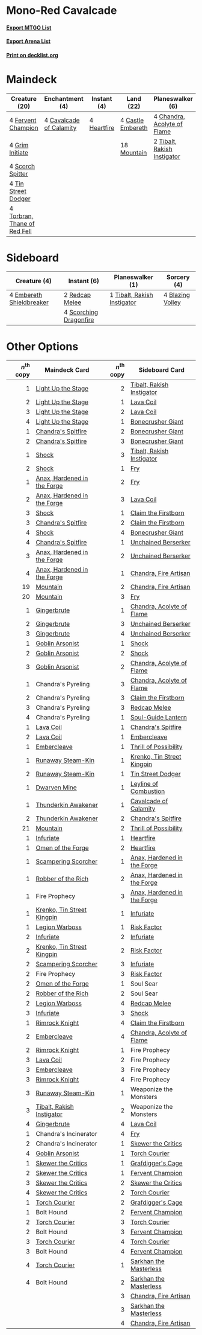 # Mono-Red Cavalcade

#### [Export MTGO List](../collection/Mono-Red%20Cavalcade/Mono-Red%20Cavalcade.txt)
#### [Export Arena List](../collection/Mono-Red%20Cavalcade/Mono-Red%20Cavalcade_arena.txt)
#### [Print on decklist.org](http://decklist.org/?deckmain=4%09Castle%20Embereth%0A4%09Cavalcade%20of%20Calamity%0A4%09Chandra,%20Acolyte%20of%20Flame%0A4%09Fervent%20Champion%0A4%09Forbidden%20Friendship%0A4%09Grim%20Initiate%0A4%09Heartfire%0A18%09Mountain%0A4%09Scorch%20Spitter%0A2%09Tibalt,%20Rakish%20Instigator%0A4%09Tin%20Street%20Dodger%0A4%09Torbran,%20Thane%20of%20Red%20Fell&deckside=4%09Blazing%20Volley%0A4%09Embereth%20Shieldbreaker%0A2%09Redcap%20Melee%0A4%09Scorching%20Dragonfire%0A1%09Tibalt,%20Rakish%20Instigator)
# Maindeck

|                                             Creature (20)                                             |                                         Enchantment (4)                                          |                                     Instant (4)                                      |                                         Land (22)                                          |                                           Planeswalker (6)                                           |     Unknown (4)      |
|-------------------------------------------------------------------------------------------------------|--------------------------------------------------------------------------------------------------|--------------------------------------------------------------------------------------|--------------------------------------------------------------------------------------------|------------------------------------------------------------------------------------------------------|----------------------|
|4 [Fervent Champion](http://gatherer.wizards.com/Pages/Card/Details.aspx?multiverseid=473086)          |4 [Cavalcade of Calamity](http://gatherer.wizards.com/Pages/Card/Details.aspx?multiverseid=457239)|4 [Heartfire](http://gatherer.wizards.com/Pages/Card/Details.aspx?multiverseid=461058)|4 [Castle Embereth](http://gatherer.wizards.com/Pages/Card/Details.aspx?multiverseid=473201)|4 [Chandra, Acolyte of Flame](http://gatherer.wizards.com/Pages/Card/Details.aspx?multiverseid=466880)|4 Forbidden Friendship|
|4 [Grim Initiate](http://gatherer.wizards.com/Pages/Card/Details.aspx?multiverseid=461057)             |                                                                                                  |                                                                                      |18 [Mountain](http://gatherer.wizards.com/Pages/Card/Details.aspx?multiverseid=439859)      |2 [Tibalt, Rakish Instigator](http://gatherer.wizards.com/Pages/Card/Details.aspx?multiverseid=461073)|                      |
|4 [Scorch Spitter](http://gatherer.wizards.com/Pages/Card/Details.aspx?multiverseid=466913)            |                                                                                                  |                                                                                      |                                                                                            |                                                                                                      |                      |
|4 [Tin Street Dodger](http://gatherer.wizards.com/Pages/Card/Details.aspx?multiverseid=457264)         |                                                                                                  |                                                                                      |                                                                                            |                                                                                                      |                      |
|4 [Torbran, Thane of Red Fell](http://gatherer.wizards.com/Pages/Card/Details.aspx?multiverseid=473109)|                                                                                                  |                                                                                      |                                                                                            |                                                                                                      |                      |


# Sideboard

|                                           Creature (4)                                            |                                           Instant (6)                                           |                                           Planeswalker (1)                                           |                                        Sorcery (4)                                        |
|---------------------------------------------------------------------------------------------------|-------------------------------------------------------------------------------------------------|------------------------------------------------------------------------------------------------------|-------------------------------------------------------------------------------------------|
|4 [Embereth Shieldbreaker](http://gatherer.wizards.com/Pages/Card/Details.aspx?multiverseid=473084)|2 [Redcap Melee](http://gatherer.wizards.com/Pages/Card/Details.aspx?multiverseid=473097)        |1 [Tibalt, Rakish Instigator](http://gatherer.wizards.com/Pages/Card/Details.aspx?multiverseid=461073)|4 [Blazing Volley](http://gatherer.wizards.com/Pages/Card/Details.aspx?multiverseid=426821)|
|                                                                                                   |4 [Scorching Dragonfire](http://gatherer.wizards.com/Pages/Card/Details.aspx?multiverseid=473101)|                                                                                                      |                                                                                           |


# Other Options

|*n*<sup>th</sup> copy|                                            Maindeck Card                                             |*n*<sup>th</sup> copy|                                            Sideboard Card                                            |
|--------------------:|------------------------------------------------------------------------------------------------------|--------------------:|------------------------------------------------------------------------------------------------------|
|                    1|[Light Up the Stage](http://gatherer.wizards.com/Pages/Card/Details.aspx?multiverseid=457251)         |                    2|[Tibalt, Rakish Instigator](http://gatherer.wizards.com/Pages/Card/Details.aspx?multiverseid=461073)  |
|                    2|[Light Up the Stage](http://gatherer.wizards.com/Pages/Card/Details.aspx?multiverseid=457251)         |                    1|[Lava Coil](http://gatherer.wizards.com/Pages/Card/Details.aspx?multiverseid=452858)                  |
|                    3|[Light Up the Stage](http://gatherer.wizards.com/Pages/Card/Details.aspx?multiverseid=457251)         |                    2|[Lava Coil](http://gatherer.wizards.com/Pages/Card/Details.aspx?multiverseid=452858)                  |
|                    4|[Light Up the Stage](http://gatherer.wizards.com/Pages/Card/Details.aspx?multiverseid=457251)         |                    1|[Bonecrusher Giant](http://gatherer.wizards.com/Pages/Card/Details.aspx?multiverseid=473077)          |
|                    1|[Chandra's Spitfire](http://gatherer.wizards.com/Pages/Card/Details.aspx?multiverseid=205026)         |                    2|[Bonecrusher Giant](http://gatherer.wizards.com/Pages/Card/Details.aspx?multiverseid=473077)          |
|                    2|[Chandra's Spitfire](http://gatherer.wizards.com/Pages/Card/Details.aspx?multiverseid=205026)         |                    3|[Bonecrusher Giant](http://gatherer.wizards.com/Pages/Card/Details.aspx?multiverseid=473077)          |
|                    1|[Shock](http://gatherer.wizards.com/Pages/Card/Details.aspx?multiverseid=129732)                      |                    3|[Tibalt, Rakish Instigator](http://gatherer.wizards.com/Pages/Card/Details.aspx?multiverseid=461073)  |
|                    2|[Shock](http://gatherer.wizards.com/Pages/Card/Details.aspx?multiverseid=129732)                      |                    1|[Fry](http://gatherer.wizards.com/Pages/Card/Details.aspx?multiverseid=466894)                        |
|                    1|[Anax, Hardened in the Forge](http://gatherer.wizards.com/Pages/Card/Details.aspx?multiverseid=476376)|                    2|[Fry](http://gatherer.wizards.com/Pages/Card/Details.aspx?multiverseid=466894)                        |
|                    2|[Anax, Hardened in the Forge](http://gatherer.wizards.com/Pages/Card/Details.aspx?multiverseid=476376)|                    3|[Lava Coil](http://gatherer.wizards.com/Pages/Card/Details.aspx?multiverseid=452858)                  |
|                    3|[Shock](http://gatherer.wizards.com/Pages/Card/Details.aspx?multiverseid=129732)                      |                    1|[Claim the Firstborn](http://gatherer.wizards.com/Pages/Card/Details.aspx?multiverseid=473080)        |
|                    3|[Chandra's Spitfire](http://gatherer.wizards.com/Pages/Card/Details.aspx?multiverseid=205026)         |                    2|[Claim the Firstborn](http://gatherer.wizards.com/Pages/Card/Details.aspx?multiverseid=473080)        |
|                    4|[Shock](http://gatherer.wizards.com/Pages/Card/Details.aspx?multiverseid=129732)                      |                    4|[Bonecrusher Giant](http://gatherer.wizards.com/Pages/Card/Details.aspx?multiverseid=473077)          |
|                    4|[Chandra's Spitfire](http://gatherer.wizards.com/Pages/Card/Details.aspx?multiverseid=205026)         |                    1|[Unchained Berserker](http://gatherer.wizards.com/Pages/Card/Details.aspx?multiverseid=466918)        |
|                    3|[Anax, Hardened in the Forge](http://gatherer.wizards.com/Pages/Card/Details.aspx?multiverseid=476376)|                    2|[Unchained Berserker](http://gatherer.wizards.com/Pages/Card/Details.aspx?multiverseid=466918)        |
|                    4|[Anax, Hardened in the Forge](http://gatherer.wizards.com/Pages/Card/Details.aspx?multiverseid=476376)|                    1|[Chandra, Fire Artisan](http://gatherer.wizards.com/Pages/Card/Details.aspx?multiverseid=461046)      |
|                   19|[Mountain](http://gatherer.wizards.com/Pages/Card/Details.aspx?multiverseid=439859)                   |                    2|[Chandra, Fire Artisan](http://gatherer.wizards.com/Pages/Card/Details.aspx?multiverseid=461046)      |
|                   20|[Mountain](http://gatherer.wizards.com/Pages/Card/Details.aspx?multiverseid=439859)                   |                    3|[Fry](http://gatherer.wizards.com/Pages/Card/Details.aspx?multiverseid=466894)                        |
|                    1|[Gingerbrute](http://gatherer.wizards.com/Pages/Card/Details.aspx?multiverseid=473181)                |                    1|[Chandra, Acolyte of Flame](http://gatherer.wizards.com/Pages/Card/Details.aspx?multiverseid=466880)  |
|                    2|[Gingerbrute](http://gatherer.wizards.com/Pages/Card/Details.aspx?multiverseid=473181)                |                    3|[Unchained Berserker](http://gatherer.wizards.com/Pages/Card/Details.aspx?multiverseid=466918)        |
|                    3|[Gingerbrute](http://gatherer.wizards.com/Pages/Card/Details.aspx?multiverseid=473181)                |                    4|[Unchained Berserker](http://gatherer.wizards.com/Pages/Card/Details.aspx?multiverseid=466918)        |
|                    1|[Goblin Arsonist](http://gatherer.wizards.com/Pages/Card/Details.aspx?multiverseid=368478)            |                    1|[Shock](http://gatherer.wizards.com/Pages/Card/Details.aspx?multiverseid=129732)                      |
|                    2|[Goblin Arsonist](http://gatherer.wizards.com/Pages/Card/Details.aspx?multiverseid=368478)            |                    2|[Shock](http://gatherer.wizards.com/Pages/Card/Details.aspx?multiverseid=129732)                      |
|                    3|[Goblin Arsonist](http://gatherer.wizards.com/Pages/Card/Details.aspx?multiverseid=368478)            |                    2|[Chandra, Acolyte of Flame](http://gatherer.wizards.com/Pages/Card/Details.aspx?multiverseid=466880)  |
|                    1|Chandra's Pyreling                                                                                    |                    3|[Chandra, Acolyte of Flame](http://gatherer.wizards.com/Pages/Card/Details.aspx?multiverseid=466880)  |
|                    2|Chandra's Pyreling                                                                                    |                    3|[Claim the Firstborn](http://gatherer.wizards.com/Pages/Card/Details.aspx?multiverseid=473080)        |
|                    3|Chandra's Pyreling                                                                                    |                    3|[Redcap Melee](http://gatherer.wizards.com/Pages/Card/Details.aspx?multiverseid=473097)               |
|                    4|Chandra's Pyreling                                                                                    |                    1|[Soul-Guide Lantern](http://gatherer.wizards.com/Pages/Card/Details.aspx?multiverseid=476488)         |
|                    1|[Lava Coil](http://gatherer.wizards.com/Pages/Card/Details.aspx?multiverseid=452858)                  |                    1|[Chandra's Spitfire](http://gatherer.wizards.com/Pages/Card/Details.aspx?multiverseid=205026)         |
|                    2|[Lava Coil](http://gatherer.wizards.com/Pages/Card/Details.aspx?multiverseid=452858)                  |                    1|[Embercleave](http://gatherer.wizards.com/Pages/Card/Details.aspx?multiverseid=473082)                |
|                    1|[Embercleave](http://gatherer.wizards.com/Pages/Card/Details.aspx?multiverseid=473082)                |                    1|[Thrill of Possibility](http://gatherer.wizards.com/Pages/Card/Details.aspx?multiverseid=473108)      |
|                    1|[Runaway Steam-Kin](http://gatherer.wizards.com/Pages/Card/Details.aspx?multiverseid=452865)          |                    1|[Krenko, Tin Street Kingpin](http://gatherer.wizards.com/Pages/Card/Details.aspx?multiverseid=461064) |
|                    2|[Runaway Steam-Kin](http://gatherer.wizards.com/Pages/Card/Details.aspx?multiverseid=452865)          |                    1|[Tin Street Dodger](http://gatherer.wizards.com/Pages/Card/Details.aspx?multiverseid=457264)          |
|                    1|[Dwarven Mine](http://gatherer.wizards.com/Pages/Card/Details.aspx?multiverseid=473205)               |                    1|[Leyline of Combustion](http://gatherer.wizards.com/Pages/Card/Details.aspx?multiverseid=466902)      |
|                    1|[Thunderkin Awakener](http://gatherer.wizards.com/Pages/Card/Details.aspx?multiverseid=466916)        |                    1|[Cavalcade of Calamity](http://gatherer.wizards.com/Pages/Card/Details.aspx?multiverseid=457239)      |
|                    2|[Thunderkin Awakener](http://gatherer.wizards.com/Pages/Card/Details.aspx?multiverseid=466916)        |                    2|[Chandra's Spitfire](http://gatherer.wizards.com/Pages/Card/Details.aspx?multiverseid=205026)         |
|                   21|[Mountain](http://gatherer.wizards.com/Pages/Card/Details.aspx?multiverseid=439859)                   |                    2|[Thrill of Possibility](http://gatherer.wizards.com/Pages/Card/Details.aspx?multiverseid=473108)      |
|                    1|[Infuriate](http://gatherer.wizards.com/Pages/Card/Details.aspx?multiverseid=466899)                  |                    1|[Heartfire](http://gatherer.wizards.com/Pages/Card/Details.aspx?multiverseid=461058)                  |
|                    1|[Omen of the Forge](http://gatherer.wizards.com/Pages/Card/Details.aspx?multiverseid=476396)          |                    2|[Heartfire](http://gatherer.wizards.com/Pages/Card/Details.aspx?multiverseid=461058)                  |
|                    1|[Scampering Scorcher](http://gatherer.wizards.com/Pages/Card/Details.aspx?multiverseid=466912)        |                    1|[Anax, Hardened in the Forge](http://gatherer.wizards.com/Pages/Card/Details.aspx?multiverseid=476376)|
|                    1|[Robber of the Rich](http://gatherer.wizards.com/Pages/Card/Details.aspx?multiverseid=473100)         |                    2|[Anax, Hardened in the Forge](http://gatherer.wizards.com/Pages/Card/Details.aspx?multiverseid=476376)|
|                    1|Fire Prophecy                                                                                         |                    3|[Anax, Hardened in the Forge](http://gatherer.wizards.com/Pages/Card/Details.aspx?multiverseid=476376)|
|                    1|[Krenko, Tin Street Kingpin](http://gatherer.wizards.com/Pages/Card/Details.aspx?multiverseid=461064) |                    1|[Infuriate](http://gatherer.wizards.com/Pages/Card/Details.aspx?multiverseid=466899)                  |
|                    1|[Legion Warboss](http://gatherer.wizards.com/Pages/Card/Details.aspx?multiverseid=452859)             |                    1|[Risk Factor](http://gatherer.wizards.com/Pages/Card/Details.aspx?multiverseid=452863)                |
|                    2|[Infuriate](http://gatherer.wizards.com/Pages/Card/Details.aspx?multiverseid=466899)                  |                    2|[Infuriate](http://gatherer.wizards.com/Pages/Card/Details.aspx?multiverseid=466899)                  |
|                    2|[Krenko, Tin Street Kingpin](http://gatherer.wizards.com/Pages/Card/Details.aspx?multiverseid=461064) |                    2|[Risk Factor](http://gatherer.wizards.com/Pages/Card/Details.aspx?multiverseid=452863)                |
|                    2|[Scampering Scorcher](http://gatherer.wizards.com/Pages/Card/Details.aspx?multiverseid=466912)        |                    3|[Infuriate](http://gatherer.wizards.com/Pages/Card/Details.aspx?multiverseid=466899)                  |
|                    2|Fire Prophecy                                                                                         |                    3|[Risk Factor](http://gatherer.wizards.com/Pages/Card/Details.aspx?multiverseid=452863)                |
|                    2|[Omen of the Forge](http://gatherer.wizards.com/Pages/Card/Details.aspx?multiverseid=476396)          |                    1|Soul Sear                                                                                             |
|                    2|[Robber of the Rich](http://gatherer.wizards.com/Pages/Card/Details.aspx?multiverseid=473100)         |                    2|Soul Sear                                                                                             |
|                    2|[Legion Warboss](http://gatherer.wizards.com/Pages/Card/Details.aspx?multiverseid=452859)             |                    4|[Redcap Melee](http://gatherer.wizards.com/Pages/Card/Details.aspx?multiverseid=473097)               |
|                    3|[Infuriate](http://gatherer.wizards.com/Pages/Card/Details.aspx?multiverseid=466899)                  |                    3|[Shock](http://gatherer.wizards.com/Pages/Card/Details.aspx?multiverseid=129732)                      |
|                    1|[Rimrock Knight](http://gatherer.wizards.com/Pages/Card/Details.aspx?multiverseid=473099)             |                    4|[Claim the Firstborn](http://gatherer.wizards.com/Pages/Card/Details.aspx?multiverseid=473080)        |
|                    2|[Embercleave](http://gatherer.wizards.com/Pages/Card/Details.aspx?multiverseid=473082)                |                    4|[Chandra, Acolyte of Flame](http://gatherer.wizards.com/Pages/Card/Details.aspx?multiverseid=466880)  |
|                    2|[Rimrock Knight](http://gatherer.wizards.com/Pages/Card/Details.aspx?multiverseid=473099)             |                    1|Fire Prophecy                                                                                         |
|                    3|[Lava Coil](http://gatherer.wizards.com/Pages/Card/Details.aspx?multiverseid=452858)                  |                    2|Fire Prophecy                                                                                         |
|                    3|[Embercleave](http://gatherer.wizards.com/Pages/Card/Details.aspx?multiverseid=473082)                |                    3|Fire Prophecy                                                                                         |
|                    3|[Rimrock Knight](http://gatherer.wizards.com/Pages/Card/Details.aspx?multiverseid=473099)             |                    4|Fire Prophecy                                                                                         |
|                    3|[Runaway Steam-Kin](http://gatherer.wizards.com/Pages/Card/Details.aspx?multiverseid=452865)          |                    1|Weaponize the Monsters                                                                                |
|                    3|[Tibalt, Rakish Instigator](http://gatherer.wizards.com/Pages/Card/Details.aspx?multiverseid=461073)  |                    2|Weaponize the Monsters                                                                                |
|                    4|[Gingerbrute](http://gatherer.wizards.com/Pages/Card/Details.aspx?multiverseid=473181)                |                    4|[Lava Coil](http://gatherer.wizards.com/Pages/Card/Details.aspx?multiverseid=452858)                  |
|                    1|Chandra's Incinerator                                                                                 |                    4|[Fry](http://gatherer.wizards.com/Pages/Card/Details.aspx?multiverseid=466894)                        |
|                    2|Chandra's Incinerator                                                                                 |                    1|[Skewer the Critics](http://gatherer.wizards.com/Pages/Card/Details.aspx?multiverseid=457259)         |
|                    4|[Goblin Arsonist](http://gatherer.wizards.com/Pages/Card/Details.aspx?multiverseid=368478)            |                    1|[Torch Courier](http://gatherer.wizards.com/Pages/Card/Details.aspx?multiverseid=452869)              |
|                    1|[Skewer the Critics](http://gatherer.wizards.com/Pages/Card/Details.aspx?multiverseid=457259)         |                    1|[Grafdigger's Cage](http://gatherer.wizards.com/Pages/Card/Details.aspx?multiverseid=278452)          |
|                    2|[Skewer the Critics](http://gatherer.wizards.com/Pages/Card/Details.aspx?multiverseid=457259)         |                    1|[Fervent Champion](http://gatherer.wizards.com/Pages/Card/Details.aspx?multiverseid=473086)           |
|                    3|[Skewer the Critics](http://gatherer.wizards.com/Pages/Card/Details.aspx?multiverseid=457259)         |                    2|[Skewer the Critics](http://gatherer.wizards.com/Pages/Card/Details.aspx?multiverseid=457259)         |
|                    4|[Skewer the Critics](http://gatherer.wizards.com/Pages/Card/Details.aspx?multiverseid=457259)         |                    2|[Torch Courier](http://gatherer.wizards.com/Pages/Card/Details.aspx?multiverseid=452869)              |
|                    1|[Torch Courier](http://gatherer.wizards.com/Pages/Card/Details.aspx?multiverseid=452869)              |                    2|[Grafdigger's Cage](http://gatherer.wizards.com/Pages/Card/Details.aspx?multiverseid=278452)          |
|                    1|Bolt Hound                                                                                            |                    2|[Fervent Champion](http://gatherer.wizards.com/Pages/Card/Details.aspx?multiverseid=473086)           |
|                    2|[Torch Courier](http://gatherer.wizards.com/Pages/Card/Details.aspx?multiverseid=452869)              |                    3|[Torch Courier](http://gatherer.wizards.com/Pages/Card/Details.aspx?multiverseid=452869)              |
|                    2|Bolt Hound                                                                                            |                    3|[Fervent Champion](http://gatherer.wizards.com/Pages/Card/Details.aspx?multiverseid=473086)           |
|                    3|[Torch Courier](http://gatherer.wizards.com/Pages/Card/Details.aspx?multiverseid=452869)              |                    4|[Torch Courier](http://gatherer.wizards.com/Pages/Card/Details.aspx?multiverseid=452869)              |
|                    3|Bolt Hound                                                                                            |                    4|[Fervent Champion](http://gatherer.wizards.com/Pages/Card/Details.aspx?multiverseid=473086)           |
|                    4|[Torch Courier](http://gatherer.wizards.com/Pages/Card/Details.aspx?multiverseid=452869)              |                    1|[Sarkhan the Masterless](http://gatherer.wizards.com/Pages/Card/Details.aspx?multiverseid=461070)     |
|                    4|Bolt Hound                                                                                            |                    2|[Sarkhan the Masterless](http://gatherer.wizards.com/Pages/Card/Details.aspx?multiverseid=461070)     |
|                     |                                                                                                      |                    3|[Chandra, Fire Artisan](http://gatherer.wizards.com/Pages/Card/Details.aspx?multiverseid=461046)      |
|                     |                                                                                                      |                    3|[Sarkhan the Masterless](http://gatherer.wizards.com/Pages/Card/Details.aspx?multiverseid=461070)     |
|                     |                                                                                                      |                    4|[Chandra, Fire Artisan](http://gatherer.wizards.com/Pages/Card/Details.aspx?multiverseid=461046)      |

